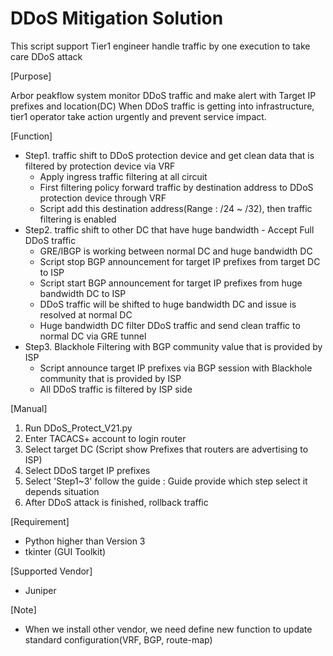# DDoS Mitigation Solution

This script support Tier1 engineer handle traffic by one execution to take care DDoS attack

[Purpose]

Arbor peakflow system monitor DDoS traffic and make alert with Target IP prefixes and location(DC)
When DDoS traffic is getting into infrastructure, tier1 operator take action urgently and prevent service impact.

[Function]
 - Step1. traffic shift to DDoS protection device and get clean data that is filtered by protection device via VRF
    - Apply ingress traffic filtering at all circuit
    - First filtering policy forward traffic by destination address to DDoS protection device through VRF
    - Script add this destination address(Range : /24 ~ /32), then traffic filtering is enabled
 - Step2. traffic shift to other DC that have huge bandwidth - Accept Full DDoS traffic
    - GRE/IBGP is working between normal DC and huge bandwidth DC
    - Script stop BGP announcement for target IP prefixes from target DC to ISP
    - Script start BGP announcement for target IP prefixes from huge bandwidth DC to ISP
    - DDoS traffic will be shifted to huge bandwidth DC and issue is resolved at normal DC
    - Huge bandwidth DC filter DDoS traffic and send clean traffic to normal DC via GRE tunnel
 - Step3. Blackhole Filtering with BGP community value that is provided by ISP
    - Script announce target IP prefixes via BGP session with Blackhole community that is provided by ISP
    - All DDoS traffic is filtered by ISP side

[Manual]

 1) Run DDoS_Protect_V21.py
 2) Enter TACACS+ account to login router
 3) Select target DC (Script show Prefixes that routers are advertising to ISP)
 4) Select DDoS target IP prefixes
 5) Select 'Step1~3' follow the guide : Guide provide which step select it depends situation
 6) After DDoS attack is finished, rollback traffic
        
[Requirement]
 - Python higher than Version 3
 - tkinter (GUI Toolkit)  

[Supported Vendor]
 - Juniper
 
[Note]
 - When we install other vendor, we need define new function to update standard configuration(VRF, BGP, route-map)

